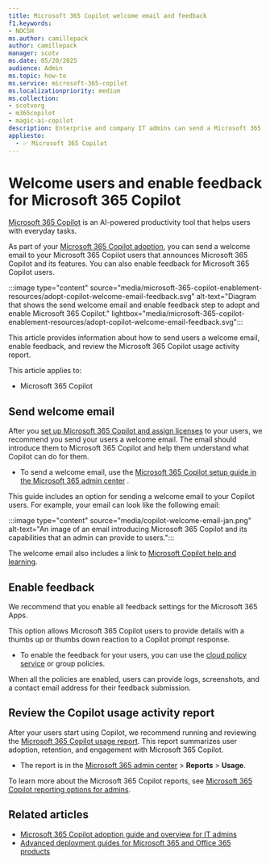```yaml
---
title: Microsoft 365 Copilot welcome email and feedback
f1.keywords:
- NOCSH
ms.author: camillepack
author: camillepack
manager: scotv
ms.date: 05/20/2025
audience: Admin
ms.topic: how-to
ms.service: microsoft-365-copilot
ms.localizationpriority: medium
ms.collection: 
- scotvorg
- m365copilot
- magic-ai-copilot
description: Enterprise and company IT admins can send a Microsoft 365 Copilot welcome email to users and enable feedback. This welcome email is part of the Copilot adoption and onboarding process.
appliesto:
  - ✅ Microsoft 365 Copilot
---
```


# Welcome users and enable feedback for Microsoft 365 Copilot

[Microsoft 365 Copilot](microsoft-365-copilot-overview.md) is an AI-powered productivity tool that helps users with everyday tasks.

As part of your [Microsoft 365 Copilot adoption](microsoft-365-copilot-enablement-resources.md), you can send a welcome email to your Microsoft 365 Copilot users that announces Microsoft 365 Copilot and its features. You can also enable feedback for Microsoft 365 Copilot users.

:::image type="content" source="media/microsoft-365-copilot-enablement-resources/adopt-copilot-welcome-email-feedback.svg" alt-text="Diagram that shows the send welcome email and enable feedback step to adopt and enable Microsoft 365 Copilot." lightbox="media/microsoft-365-copilot-enablement-resources/adopt-copilot-welcome-email-feedback.svg":::

This article provides information about how to send users a welcome email, enable feedback, and review the Microsoft 365 Copilot usage activity report.

This article applies to:

- Microsoft 365 Copilot

## Send welcome email

After you [set up Microsoft 365 Copilot and assign licenses](microsoft-365-copilot-setup.md) to your users, we recommend you send your users a welcome email. The email should introduce them to Microsoft 365 Copilot and help them understand what Copilot can do for them.

- To send a welcome email, use the [Microsoft 365 Copilot setup guide in the Microsoft 365 admin center](https://admin.microsoft.com/Adminportal/Home?Q=learndocs#/modernonboarding/microsoft365copilotsetupguide) .

This guide includes an option for sending a welcome email to your Copilot users. For example, your email can look like the following email:

:::image type="content" source="media/copilot-welcome-email-jan.png" alt-text="An image of an email introducing Microsoft 365 Copilot and its capabilities that an admin can provide to users.":::

The welcome email also includes a link to [Microsoft Copilot help and learning](https://support.microsoft.com/copilot-skilling).

## Enable feedback

We recommend that you enable all feedback settings for the Microsoft 365 Apps.

This option allows Microsoft 365 Copilot users to provide details with a thumbs up or thumbs down reaction to a Copilot prompt response.

- To enable the feedback for your users, you can use the [cloud policy service](https://config.office.com) or group policies.

When all the policies are enabled, users can provide logs, screenshots, and a contact email address for their feedback submission.

## Review the Copilot usage activity report

After your users start using Copilot, we recommend running and reviewing the [Microsoft 365 Copilot usage report](/microsoft-365/admin/activity-reports/microsoft-365-copilot-usage). This report summarizes user adoption, retention, and engagement with Microsoft 365 Copilot.

- The report is in the [Microsoft 365 admin center](https://admin.microsoft.com) > **Reports** > **Usage**.

To learn more about the Microsoft 365 Copilot reports, see [Microsoft 365 Copilot reporting options for admins](microsoft-365-copilot-reports-for-admins.md).

## Related articles

- [Microsoft 365 Copilot adoption guide and overview for IT admins](microsoft-365-copilot-reports-for-admins.md)
- [Advanced deployment guides for Microsoft 365 and Office 365 products](/microsoft-365/enterprise/setup-guides-for-microsoft-365)
